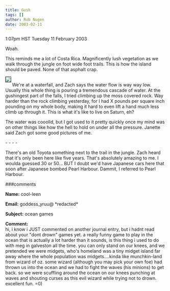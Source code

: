 ```yaml
---
title: Gush
tags: []
author: Rob Nugen
date: 2003-02-11
---
```


<p class=date>1:07pm HST Tuesday 11 February 2003</p>

<p>Woah.</p>

<p>This reminds me a lot of Costa Rica.  Magnificently lush vegetation
as we walk through the jungle on foot wide foot trails.  This is how
the island should be paved.  None of that asphalt crap.</p>

<p><a href="/images/journal/2003/02/climbing_waterfall.jpg"><img
src="/images/journal/2003/02/thumbs/climbing_waterfall.jpg"
align=left border=1></a>
<br>We're at a waterfall, and Zach says the water flow is way way low.
Usually this whole thing is pouring a tremendous cascade of water.  At
the gushingest part of the falls, I tried climbing up the moss covered
rock.  Way harder than the rock climbing yesterday, for I had X pounds
per square inch pounding on my whole body, making it hard to even lift
a hand much less climb up through it.  This is what it's like to live
on Saturn, eh?</p>

<p>The water was cooolld, but I got used to it pretty quickly once my
mind was on other things like how the hell to hold on under all the
pressure.  Janette said Zach got some good pictures of me.</p>

<p>- - - -</p>

<p>There's an old Toyota something next to the trail in the jungle.
Zach heard that it's only been here like five years.  That's
absolutely amazing to me.  I woulda guessed 30 or 50...  BUT I doubt
we'd have Japanese cars here that soon after Japanese bombed Pearl
Harbour.  Dammit, I referred to Pearl Harbour.</p>

###comments

<p><b>Name:</b> cool-leen

<p><b>Email:</b> goddess_yruu@ *redacted*

<p><b>Subject:</b> ocean games

<p><b>Comment:</b>
<br>hi, i know i JUST commented on another journal entry, but i hadnt read about your "dont drown" games yet. a really funny game to play in the ocean that is actually a lot harder than it sounds, is this thing i used to do with meg in galveston all the time. you can only stand on our knees, and we pretended we were midgets, who's homeland was a tiny midget island far away where the whole population was midgets....kinda like munchkin-land from wizard of oz. some wizard (although you may pick your own foe) had thrown us into the ocean and we had to fight the waves (his minions) to get back. so we were scuffling around the ocean on our knees punching at waves and shouting curses as this evil wizard while trying not to drown. excellent fun. =0)
